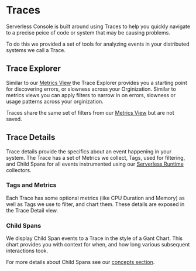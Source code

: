 <!--
title: Trace Explorer
menuText: Trace Explorer and Trace Details
description: A guide to using our metric views and create your own.
menuOrder: 3
-->
# Traces
Serverless Console is built around using Traces to help you quickly 
navigate to a precise peice of code or system that may be causing
problems. 

To do this we provided a set of tools for analyzing events in your 
distributed systems we call a Trace. 

## Trace Explorer 
Similar to our [Metrics View](metrics.md) the Trace Explorer
provides you a starting point for discovering errors, or
slowness across your Orginization. Similar to metrics views
you can apply filters to narrow in on errors, slowness or
usage patterns across your orginization. 

Traces share the same set of filters from our [Metrics View](metrics.md)
but are not saved.

## Trace Details
Trace details provide the specifics about an event happening
in your system. The Trace has a set of Metrics we collect,
Tags, used for filtering, and Child Spans for all events
instrumented using our [Serverless Runtime](../concepts) collectors. 

### Tags and Metrics ###
Each Trace has some optional metrics (like CPU Duration and Memory) as
well as Tags we use to filter, and chart them. These details are exposed
in the Trace Detail view. 

### Child Spans ## 
We display Child Span events to a Trace in the style of a Gant Chart.
This chart provides you with context for when, and how long various
subsequent interactions took. 

For more details about Child Spans see our [concepts section](../concepts).